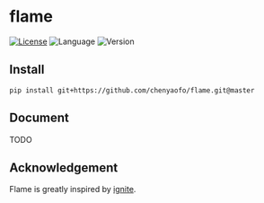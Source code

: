 # flame
[![License](https://img.shields.io/badge/License-BSD%203--Clause-blue.svg)](https://opensource.org/licenses/BSD-3-Clause)
![Language](https://img.shields.io/badge/python-3.6%20%7C%203.7-blue.svg)
![Version](https://img.shields.io/badge/version-v0.1.0beta0-blue.svg)

## Install

``` plain
pip install git+https://github.com/chenyaofo/flame.git@master
```

## Document

TODO

## Acknowledgement

Flame is greatly inspired by [ignite](https://github.com/pytorch/ignite).


